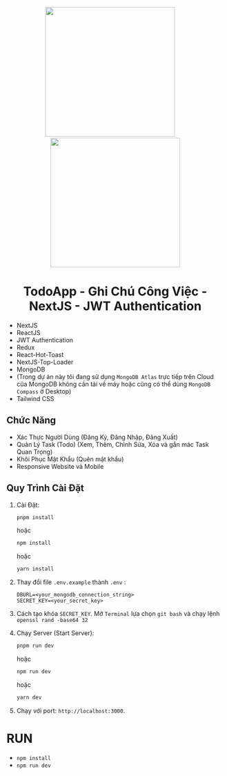 <div align="center">
   <img src="https://www.openxcell.com/wp-content/uploads/2021/11/dango-inner-2.png" width="300"/> &nbsp; &nbsp; &nbsp;
   <img src="https://seeklogo.com/images/J/jwt-logo-65D86B4640-seeklogo.com.png" width="300"/>
</div>

<div align="center">
   <h1>TodoApp - Ghi Chú Công Việc - NextJS - JWT Authentication</h1>
</div>

- NextJS
- ReactJS
- JWT Authentication
- Redux
- React-Hot-Toast
- NextJS-Top-Loader
- MongoDB 
- (Trong dự án này tôi đang sử dụng `MongoDB Atlas` trực tiếp trên Cloud của MongoDB không cần tải về máy hoặc 
cũng có thể dùng `MongoDB Compass` ở Desktop)
- Tailwind CSS

## Chức Năng

- Xác Thực Người Dùng (Đăng Ký, Đăng Nhập, Đăng Xuất)
- Quản Lý Task (Todo) (Xem, Thêm, Chỉnh Sửa, Xóa và gắn mác Task Quan Trọng)
- Khôi Phục Mật Khẩu (Quên mật khẩu)
- Responsive Website và Mobile

## Quy Trình Cài Đặt

1. Cài Đặt:

   ```bash
   pnpm install
   ```

   hoặc

   ```bash
   npm install
   ```

   hoặc

   ```bash
   yarn install
   ```

2. Thay đổi file `.env.example` thành `.env` :
   ```env
   DBURL=<your_mongodb_connection_string>
   SECRET_KEY=<your_secret_key>
   ```
2. Cách tạo khóa `SECRET_KEY`. Mở `Terminal` lựa chọn `git bash` và chạy lệnh `openssl rand -base64 32`

3. Chạy Server (Start Server):

   ```bash
   pnpm run dev
   ```

   hoặc

   ```bash
   npm run dev
   ```

   hoặc

   ```bash
   yarn dev
   ```

4. Chạy với port: `http://localhost:3000`.

# RUN
- `npm install`
- `npm run dev`
